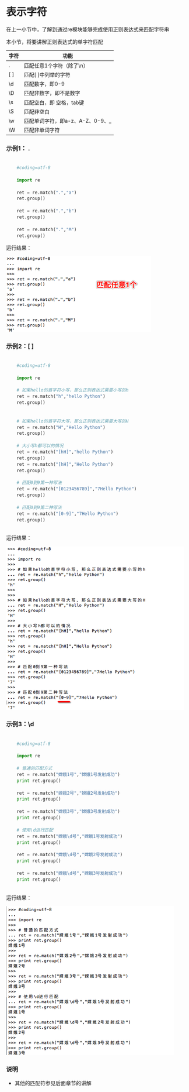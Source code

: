# 表示字符

在上一小节中，了解到通过re模块能够完成使用正则表达式来匹配字符串

本小节，将要讲解正则表达式的单字符匹配

|字符|功能|
| - | - |
|.|匹配任意1个字符（除了\n）|
|[ ]|匹配[ ]中列举的字符|
|\d|匹配数字，即0-9|
|\D|匹配非数字，即不是数字|
|\s|匹配空白，即 空格，tab键|
|\S|匹配非空白|
|\w|匹配单词字符，即a-z、A-Z、0-9、_|
|\W|匹配非单词字符|

### 示例1： .

```python

    #coding=utf-8

    import re

    ret = re.match(".","a")
    ret.group()

    ret = re.match(".","b")
    ret.group()

    ret = re.match(".","M")
    ret.group()

```

运行结果：

![](/assets/02-就业班-04-1.png)

### 示例2：[ ]

```python

    #coding=utf-8

    import re

    # 如果hello的首字符小写，那么正则表达式需要小写的h
    ret = re.match("h","hello Python")
    ret.group()


    # 如果hello的首字符大写，那么正则表达式需要大写的H
    ret = re.match("H","Hello Python")
    ret.group()

    # 大小写h都可以的情况
    ret = re.match("[hH]","hello Python")
    ret.group()
    ret = re.match("[hH]","Hello Python")
    ret.group()

    # 匹配0到9第一种写法
    ret = re.match("[0123456789]","7Hello Python")
    ret.group()

    # 匹配0到9第二种写法
    ret = re.match("[0-9]","7Hello Python")
    ret.group()
    
```

运行结果：

![](/assets/02-就业班-04-2.png)

### 示例3：\d

```python

    #coding=utf-8

    import re

    # 普通的匹配方式
    ret = re.match("嫦娥1号","嫦娥1号发射成功")
    print ret.group()

    ret = re.match("嫦娥2号","嫦娥2号发射成功")
    print ret.group()

    ret = re.match("嫦娥3号","嫦娥3号发射成功")
    print ret.group()

    # 使用\d进行匹配
    ret = re.match("嫦娥\d号","嫦娥1号发射成功")
    print ret.group()

    ret = re.match("嫦娥\d号","嫦娥2号发射成功")
    print ret.group()

    ret = re.match("嫦娥\d号","嫦娥3号发射成功")
    print ret.group()
    
```
运行结果：

![](/assets/02-就业班-04-3.png)

### 说明

- 其他的匹配符参见后面章节的讲解